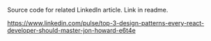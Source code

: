 Source code for related LinkedIn article. Link in readme.

https://www.linkedin.com/pulse/top-3-design-patterns-every-react-developer-should-master-jon-howard-e6t4e
